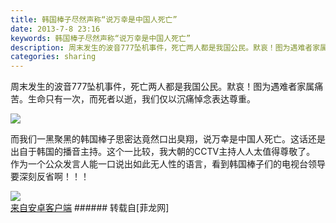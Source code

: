 ```yaml
---
title: 韩国棒子尽然声称“说万幸是中国人死亡”
date: 2013-7-8 23:16
keywords: 韩国棒子尽然声称“说万幸是中国人死亡”
description: 周末发生的波音777坠机事件，死亡两人都是我国公民。默哀！图为遇难者家属痛苦。生命只有一次，而死者以逝，我们仅以沉痛悼念表达尊重。而我们一黑聚黑的韩国棒子思密达竟然口出臭翔，说万幸是中国人死亡。这话还是出自于韩国的播音主持。这个一比较，我大朝的CCTV主持人人太值得尊敬了。作为一个公众发言人能一口说出如此无人性的语言，看到韩国棒子们的电视台领导要深刻反省啊！！！来自安卓客户端
categories: sharing
---
```

<td class="t_f" id="postmessage_18752">

周末发生的波音777坠机事件，死亡两人都是我国公民。默哀！图为遇难者家属痛苦。生命只有一次，而死者以逝，我们仅以沉痛悼念表达尊重。

<img aid="6777" data-cf-modified-52bb4c6f4c2aad9dfde559a5-="" file="data/attachment/forum/201307/08/20130708231203_60892.jpeg" id="aimg_6777" inpost="1" onclick="" onmouseover="" src="http://www.flw.ph/data/attachment/forum/201307/08/20130708231203_60892.jpeg" thumbimg="1" zoomfile="data/attachment/forum/201307/08/20130708231203_60892.jpeg"/>


而我们一黑聚黑的韩国棒子思密达竟然口出臭翔，说万幸是中国人死亡。这话还是出自于韩国的播音主持。这个一比较，我大朝的CCTV主持人人太值得尊敬了。<br/>
作为一个公众发言人能一口说出如此无人性的语言，看到韩国棒子们的电视台领导要深刻反省啊！！！

<img aid="6778" data-cf-modified-52bb4c6f4c2aad9dfde559a5-="" file="data/attachment/forum/201307/08/20130708231313_82337.jpeg" id="aimg_6778" inpost="1" onclick="" onmouseover="" src="http://www.flw.ph/data/attachment/forum/201307/08/20130708231313_82337.jpeg" thumbimg="1" zoomfile="data/attachment/forum/201307/08/20130708231313_82337.jpeg"/>


<br/>
<a href="http://www.flw.ph//mobcent/download/down.php" target="_blank">来自安卓客户端</a></td>
###### 转载自[菲龙网]